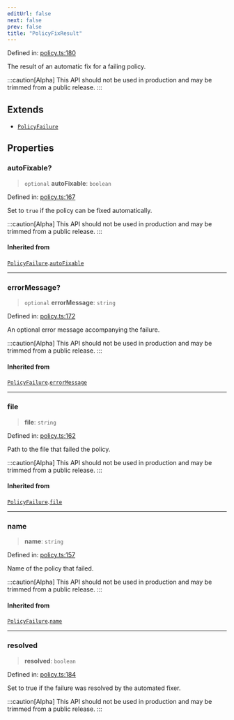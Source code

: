 ```yaml
---
editUrl: false
next: false
prev: false
title: "PolicyFixResult"
---
```


Defined in: [policy.ts:180](https://github.com/tylerbutler/tools-monorepo/blob/main/packages/repopo/src/policy.ts#L180)

The result of an automatic fix for a failing policy.

:::caution[Alpha]
This API should not be used in production and may be trimmed from a public release.
:::

## Extends

- [`PolicyFailure`](/api/interfaces/policyfailure/)

## Properties

### autoFixable?

> `optional` **autoFixable**: `boolean`

Defined in: [policy.ts:167](https://github.com/tylerbutler/tools-monorepo/blob/main/packages/repopo/src/policy.ts#L167)

Set to `true` if the policy can be fixed automatically.

:::caution[Alpha]
This API should not be used in production and may be trimmed from a public release.
:::

#### Inherited from

[`PolicyFailure`](/api/interfaces/policyfailure/).[`autoFixable`](/api/interfaces/policyfailure/#autofixable)

***

### errorMessage?

> `optional` **errorMessage**: `string`

Defined in: [policy.ts:172](https://github.com/tylerbutler/tools-monorepo/blob/main/packages/repopo/src/policy.ts#L172)

An optional error message accompanying the failure.

:::caution[Alpha]
This API should not be used in production and may be trimmed from a public release.
:::

#### Inherited from

[`PolicyFailure`](/api/interfaces/policyfailure/).[`errorMessage`](/api/interfaces/policyfailure/#errormessage)

***

### file

> **file**: `string`

Defined in: [policy.ts:162](https://github.com/tylerbutler/tools-monorepo/blob/main/packages/repopo/src/policy.ts#L162)

Path to the file that failed the policy.

:::caution[Alpha]
This API should not be used in production and may be trimmed from a public release.
:::

#### Inherited from

[`PolicyFailure`](/api/interfaces/policyfailure/).[`file`](/api/interfaces/policyfailure/#file)

***

### name

> **name**: `string`

Defined in: [policy.ts:157](https://github.com/tylerbutler/tools-monorepo/blob/main/packages/repopo/src/policy.ts#L157)

Name of the policy that failed.

:::caution[Alpha]
This API should not be used in production and may be trimmed from a public release.
:::

#### Inherited from

[`PolicyFailure`](/api/interfaces/policyfailure/).[`name`](/api/interfaces/policyfailure/#name)

***

### resolved

> **resolved**: `boolean`

Defined in: [policy.ts:184](https://github.com/tylerbutler/tools-monorepo/blob/main/packages/repopo/src/policy.ts#L184)

Set to true if the failure was resolved by the automated fixer.

:::caution[Alpha]
This API should not be used in production and may be trimmed from a public release.
:::
